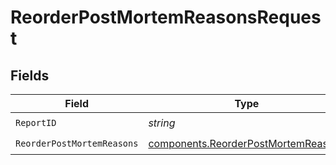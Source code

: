 # ReorderPostMortemReasonsRequest


## Fields

| Field                                                                                      | Type                                                                                       | Required                                                                                   | Description                                                                                |
| ------------------------------------------------------------------------------------------ | ------------------------------------------------------------------------------------------ | ------------------------------------------------------------------------------------------ | ------------------------------------------------------------------------------------------ |
| `ReportID`                                                                                 | *string*                                                                                   | :heavy_check_mark:                                                                         | N/A                                                                                        |
| `ReorderPostMortemReasons`                                                                 | [components.ReorderPostMortemReasons](../../models/components/reorderpostmortemreasons.md) | :heavy_check_mark:                                                                         | N/A                                                                                        |